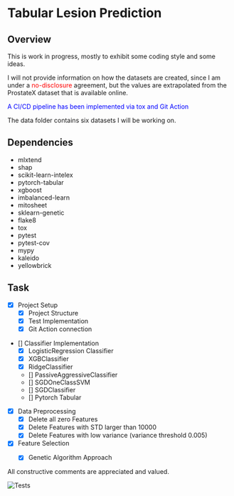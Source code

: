 # Tabular Lesion Prediction

## Overview
This is work in progress, mostly to exhibit some coding style and some ideas.

I will not provide information on how the datasets are created, since I am under a <span style="color: red">no-disclosure</span> agreement,
but the values are extrapolated from the ProstateX dataset that is available online.

<span style="color: blue">A CI/CD pipeline has been implemented via tox and Git Action</span>

The data folder contains six datasets I will be working on.

## Dependencies

- mlxtend
- shap
- scikit-learn-intelex
- pytorch-tabular
- xgboost
- imbalanced-learn
- mitosheet
- sklearn-genetic
- flake8
- tox
- pytest
- pytest-cov
- mypy
- kaleido
- yellowbrick

## Task

- [x] Project Setup
  - [x] Project Structure
  - [x] Test Implementation
  - [x] Git Action connection
- [] Classifier Implementation
  - [x] LogisticRegression Classifier
  - [x] XGBClassifier
  - [x] RidgeClassifier
  - [] PassiveAggressiveClassifier
  - [] SGDOneClassSVM
  - [] SGDClassifier
  - [] Pytorch Tabular
- [x] Data Preprocessing
  - [x] Delete all zero Features
  - [x] Delete Features with STD larger than 10000
  - [x] Delete Features with low variance (variance threshold 0.005)
- [x] Feature Selection
  - [x] Genetic Algorithm Approach

  
All constructive comments are appreciated and valued.

![Tests](https://github.com/fabiogeraci/tabular_lesion/actions/workflows/tests.yml/badge.svg)